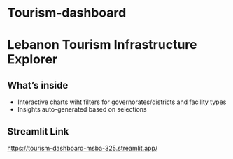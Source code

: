 # Tourism-dashboard

# Lebanon Tourism Infrastructure Explorer

## What’s inside
- Interactive charts wiht filters for governorates/districts and facility types
- Insights auto-generated based on selections

## Streamlit Link
https://tourism-dashboard-msba-325.streamlit.app/
